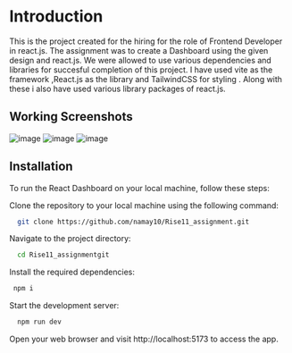 # Introduction
This is the project created for the hiring for the role of Frontend Developer in react.js. The assignment was to create a Dashboard using the given design and react.js. We were allowed to use various dependencies and libraries for succesful completion of this project. I have used vite as the framework ,React.js as the library and TailwindCSS for styling . Along with these i also have used various library packages of react.js. 

## Working Screenshots
![image](https://github.com/namay10/Rise11_assignment/assets/88048179/91b53fe6-5b82-438b-afe1-9b01c4d1437c)
![image](https://github.com/namay10/Rise11_assignment/assets/88048179/c5c654bd-e4b4-4296-9628-40c94f550e0d)
![image](https://github.com/namay10/Rise11_assignment/assets/88048179/3f85f78b-e128-42f4-9273-25a0b534a900)
## Installation

To run the React Dashboard  on your local machine, follow these steps:

Clone the repository to your local machine using the following command:

```bash
  git clone https://github.com/namay10/Rise11_assignment.git
```
    
 Navigate to the project directory:

```bash
  cd Rise11_assignmentgit
```
 Install the required dependencies:
```bash
 npm i
```
 Start the development server:
```bash
  npm run dev
```
Open your web browser and visit http://localhost:5173 to access the app.
